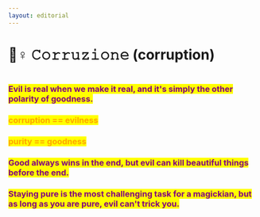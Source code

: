 ```yaml
---
layout: editorial
---
```


# 🙅♀ 𝙲𝚘𝚛𝚛𝚞𝚣𝚒𝚘𝚗𝚎 (corruption)

<figure><img src="../../../../../../.gitbook/assets/pexels-btgl-♡-6558254 (1).jpg" alt=""><figcaption></figcaption></figure>

### <mark style="color:purple;">Evil is real when we make it real,  and it's simply the other polarity of goodness.</mark>

### &#x20;                     <mark style="color:orange;">corruption == evilness</mark>&#x20;

### &#x20;                                                   <mark style="color:orange;">purity == goodness</mark>

### <mark style="color:purple;">Good always wins in the end, but evil can kill beautiful things before the end.</mark>

### <mark style="color:purple;">Staying pure is the most challenging task for a magickian, but as long as you are pure, evil can't trick you.</mark>
